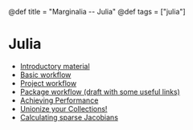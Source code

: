 @def title = "Marginalia -- Julia"
@def tags = ["julia"]

# Julia

- [Introductory material](intro-material)
- [Basic workflow](basic-workflow)
- [Project workflow](project-workflow)
- [Package workflow (draft with some useful links)](package-workflow)
- [Achieving Performance](achieving-performance)
- [Unionize your Collections!](unionize)
- [Calculating sparse Jacobians](sparsejac)

